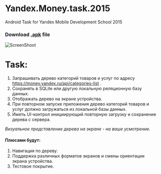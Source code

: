 # Yandex.Money.task.2015
Android Task for Yandex Mobile Development School 2015

### Download [.apk](/app/app-release.apk) file

![ScreenShoot](https://spb.hh.ru/photo/468055419.png?t=1468424468&h=00MO3DZ4Mw98Pj0e8zzuvA)

# Task:
1. Запрашивать дерево категорий товаров и услуг по адресу https://money.yandex.ru/api/categories-list .
2. Сохранять в SQLite или другую локальную реляционную базу данных.
3. Отображать дерево на экране устройства.
4. При повторном запуске приложения дерево категорий товаров и услуг должно загружаться из локальной базы данных.
5. Иметь UI-контрол инициирующий повторную загрузку и сохранение дерева с сервера.

*Визуальное представление дерева на экране - на ваше усмотрение.*
 
#### Плюсами будут:
 1. Навигация по дереву. 
 2. Поддержка различных форматов экранов и смены ориентации экрана устройства.
 3. Тестовое покрытие.
